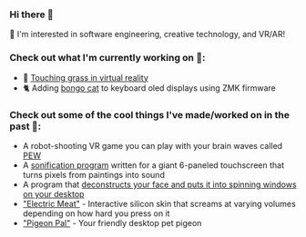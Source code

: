 ### Hi there 👋
🌻 I'm interested in software engineering, creative technology, and VR/AR!
### Check out what I'm currently working on 🤩:
- 🌱 [Touching grass in virtual reality](https://github.com/SamIAm2000/touchinggrass)
- 🐈 Adding [bongo cat](https://github.com/SamIAm2000/zmk) to keyboard oled displays using ZMK firmware

### Check out some of the cool things I've made/worked on in the past 🤯:
- A robot-shooting VR game you can play with your brain waves called [PEW](https://github.com/qaziashikin/PEW)
- A [sonification program](https://github.com/SamIAm2000/MIDI_file_thing) written for a giant 6-paneled touchscreen that turns pixels from paintings into sound
- A program that [deconstructs your face and puts it into spinning windows on your desktop](https://github.com/SamIAm2000/viz_wall_2024)
- ["Electric Meat"](https://github.com/SamIAm2000/silicone-skin-sensing) - Interactive silicon skin that screams at varying volumes depending on how hard you press on it
- ["Pigeon Pal"](https://github.com/yearofglad/pigeon-pal) - Your friendly desktop pet pigeon


<!--
**SamIAm2000/SamIAm2000** is a ✨ _special_ ✨ repository because its `README.md` (this file) appears on your GitHub profile.

Here are some ideas to get you started:

- 🔭 I’m currently working on ...
- 🌱 I’m currently learning ...
- 👯 I’m looking to collaborate on ...
- 🤔 I’m looking for help with ...
- 💬 Ask me about ...
- 📫 How to reach me: ...
- 😄 Pronouns: ...
- ⚡ Fun fact: ...
-->
